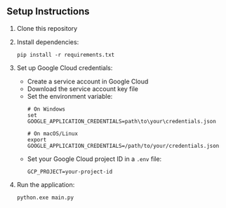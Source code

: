 ## Setup Instructions

1. Clone this repository
2. Install dependencies:
   ```
   pip install -r requirements.txt
   ```
3. Set up Google Cloud credentials:
   - Create a service account in Google Cloud
   - Download the service account key file
   - Set the environment variable:
     ```
     # On Windows
     set GOOGLE_APPLICATION_CREDENTIALS=path\to\your\credentials.json
     
     # On macOS/Linux
     export GOOGLE_APPLICATION_CREDENTIALS=/path/to/your/credentials.json
     ```
   - Set your Google Cloud project ID in a `.env` file:
     ```
     GCP_PROJECT=your-project-id
     ```

4. Run the application:
   ```
   python.exe main.py
   ```
